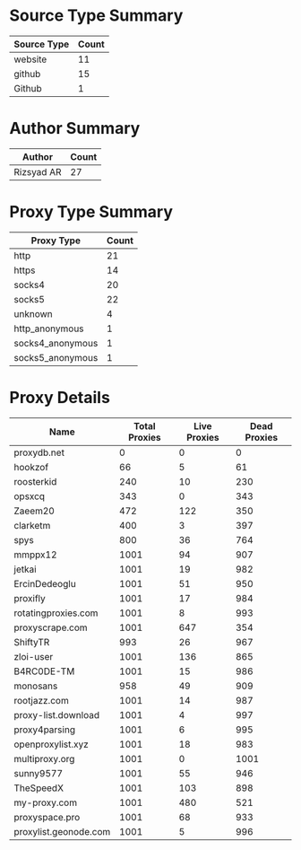 # Source Type Summary

| Source Type | Count |
|-------------|-------|
| website | 11 |
| github | 15 |
| Github | 1 |


# Author Summary

| Author | Count |
|--------|-------|
| Rizsyad AR | 27 |


# Proxy Type Summary

| Proxy Type | Count |
|------------|-------|
| http | 21 |
| https | 14 |
| socks4 | 20 |
| socks5 | 22 |
| unknown | 4 |
| http_anonymous | 1 |
| socks4_anonymous | 1 |
| socks5_anonymous | 1 |


# Proxy Details

| Name | Total Proxies | Live Proxies | Dead Proxies |
|------|---------------|--------------|---------------|
| proxydb.net | 0 | 0 | 0 |
| hookzof | 66 | 5 | 61 |
| roosterkid | 240 | 10 | 230 |
| opsxcq | 343 | 0 | 343 |
| Zaeem20 | 472 | 122 | 350 |
| clarketm | 400 | 3 | 397 |
| spys | 800 | 36 | 764 |
| mmppx12 | 1001 | 94 | 907 |
| jetkai | 1001 | 19 | 982 |
| ErcinDedeoglu | 1001 | 51 | 950 |
| proxifly | 1001 | 17 | 984 |
| rotatingproxies.com | 1001 | 8 | 993 |
| proxyscrape.com | 1001 | 647 | 354 |
| ShiftyTR | 993 | 26 | 967 |
| zloi-user | 1001 | 136 | 865 |
| B4RC0DE-TM | 1001 | 15 | 986 |
| monosans | 958 | 49 | 909 |
| rootjazz.com | 1001 | 14 | 987 |
| proxy-list.download | 1001 | 4 | 997 |
| proxy4parsing | 1001 | 6 | 995 |
| openproxylist.xyz | 1001 | 18 | 983 |
| multiproxy.org | 1001 | 0 | 1001 |
| sunny9577 | 1001 | 55 | 946 |
| TheSpeedX | 1001 | 103 | 898 |
| my-proxy.com | 1001 | 480 | 521 |
| proxyspace.pro | 1001 | 68 | 933 |
| proxylist.geonode.com | 1001 | 5 | 996 |
